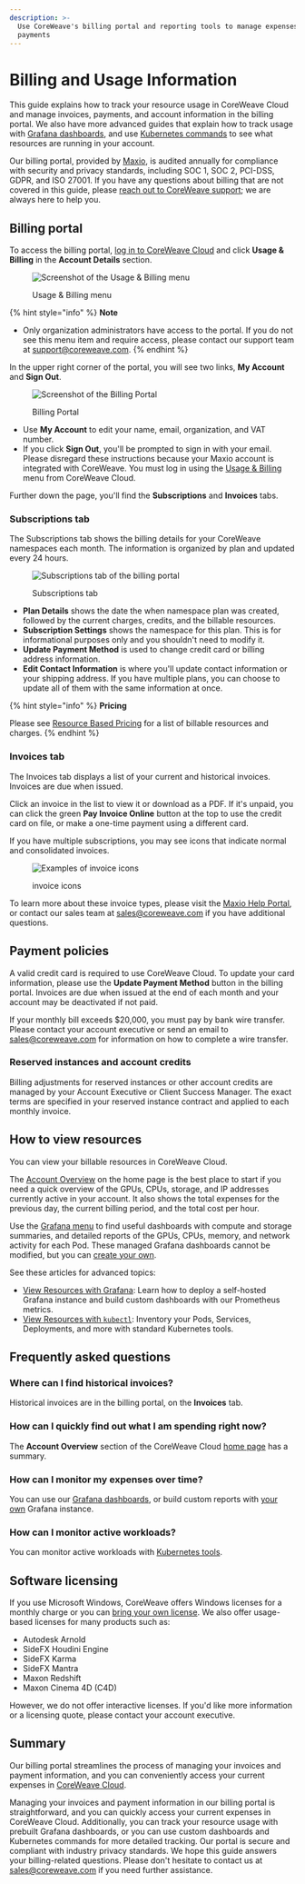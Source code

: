 ```yaml
---
description: >-
  Use CoreWeave's billing portal and reporting tools to manage expenses and
  payments
---
```


# Billing and Usage Information

This guide explains how to track your resource usage in CoreWeave Cloud and manage invoices, payments, and account information in the billing portal. We also have more advanced guides that explain how to track usage with [Grafana dashboards](../cloud-tools/grafana.md), and use [Kubernetes commands](../cloud-tools/kubectl.md) to see what resources are running in your account.&#x20;

Our billing portal, provided by [Maxio](https://www.maxio.com/security), is audited annually for compliance with security and privacy standards, including SOC 1, SOC 2, PCI-DSS, GDPR, and ISO 27001. If you have any questions about billing that are not covered in this guide, please [reach out to CoreWeave support](https://cloud.coreweave.com/contact); we are always here to help you.

## Billing portal

To access the billing portal, [log in to CoreWeave Cloud](https://cloud.coreweave.com/) and click **Usage & Billing** in the **Account Details** section.

<div align="left">

<figure><img src="../.gitbook/assets/image (1) (6).png" alt="Screenshot of the Usage &#x26; Billing menu"><figcaption><p>Usage &#x26; Billing menu</p></figcaption></figure>

</div>

{% hint style="info" %}
**Note**

* Only organization administrators have access to the portal. If you do not see this menu item and require access, please contact our support team at [support@coreweave.com](mailto:support@coreweave.com).
{% endhint %}

In the upper right corner of the portal, you will see two links, **My Account** and **Sign Out**.

<div align="left">

<figure><img src="../.gitbook/assets/image (5).png" alt="Screenshot of the Billing Portal"><figcaption><p>Billing Portal</p></figcaption></figure>

</div>

* Use **My Account** to edit your name, email, organization, and VAT number.
* If you click **Sign Out**, you'll be prompted to sign in with your email. Please disregard these instructions because your Maxio account is integrated with CoreWeave. You must log in using the [Usage & Billing](https://cloud.coreweave.com/) menu from CoreWeave Cloud.

Further down the page, you'll find the **Subscriptions** and **Invoices** tabs.

### Subscriptions tab

The Subscriptions tab shows the billing details for your CoreWeave namespaces each month. The information is organized by plan and updated every 24 hours.

<div align="left">

<figure><img src="../.gitbook/assets/image (90) (1).png" alt="Subscriptions tab of the billing portal"><figcaption><p>Subscriptions tab</p></figcaption></figure>

</div>

* **Plan Details** shows the date the when namespace plan was created, followed by the current charges, credits, and the billable resources.&#x20;
* **Subscription Settings** shows the namespace for this plan. This is for informational purposes only and you shouldn't need to modify it.
* **Update Payment Method** is used to change credit card or billing address information.
* **Edit Contact Information** is where you'll update contact information or your shipping address. If you have multiple plans, you can choose to update all of them with the same information at once.

{% hint style="info" %}
**Pricing**

Please see [Resource Based Pricing](../../resources/resource-based-pricing.md) for a list of billable resources and charges.
{% endhint %}

### Invoices tab

The Invoices tab displays a list of your current and historical invoices. Invoices are due when issued.

Click an invoice in the list to view it or download as a PDF. If it's unpaid, you can click the green **Pay Invoice Online** button at the top to use the credit card on file, or make a one-time payment using a different card.&#x20;

If you have multiple subscriptions, you may see icons that indicate normal and consolidated invoices.&#x20;

<div align="left">

<figure><img src="../.gitbook/assets/image (7).png" alt="Examples of invoice icons"><figcaption><p>invoice icons</p></figcaption></figure>

</div>

To learn more about these invoice types, please visit the [Maxio Help Portal](https://maxio-chargify.zendesk.com/hc/en-us/articles/5404980119949-Invoice-Consolidation), or contact our sales team at [sales@coreweave.com](mailto:sales@coreweave.com) if you have additional questions.

## Payment policies

A valid credit card is required to use CoreWeave Cloud. To update your card information, please use the **Update Payment Method** button in the billing portal. Invoices are due when issued at the end of each month and your account may be deactivated if not paid.

If your monthly bill exceeds $20,000, you must pay by bank wire transfer. Please contact your account executive or send an email to [sales@coreweave.com](mailto:sales@coreweave.com) for information on how to complete a wire transfer.

### Reserved instances and account credits

Billing adjustments for reserved instances or other account credits are managed by your Account Executive or Client Success Manager. The exact terms are specified in your reserved instance contract and applied to each monthly invoice.&#x20;

## How to view resources

You can view your billable resources in CoreWeave Cloud.&#x20;

The [Account Overview](https://cloud.coreweave.com/) on the home page is the best place to start if you need a quick overview of the GPUs, CPUs, storage, and IP addresses currently active in your account. It also shows the total expenses for the previous day, the current billing period, and the total cost per hour.

Use the [Grafana menu](https://grafana.coreweave.com/) to find useful dashboards with compute and storage summaries, and detailed reports of the GPUs, CPUs, memory, and network activity for each Pod. These managed Grafana dashboards cannot be modified, but you can [create your own](../cloud-tools/grafana.md).

See these articles for advanced topics:

* [View Resources with Grafana](../cloud-tools/grafana.md): Learn how to deploy a self-hosted Grafana instance and build custom dashboards with our Prometheus metrics.
* [View Resources with `kubectl`](../cloud-tools/kubectl.md): Inventory your Pods, Services, Deployments, and more with standard Kubernetes tools.

## Frequently asked questions

### Where can I find historical invoices?

Historical invoices are in the billing portal, on the **Invoices** tab.

### How can I quickly find out what I am spending right now?

The **Account Overview** section of the CoreWeave Cloud [home page](https://cloud.coreweave.com/) has a summary.

### How can I monitor my expenses over time?

You can use our [Grafana dashboards](https://grafana.coreweave.com/), or build custom reports with [your own](../cloud-tools/grafana.md) Grafana instance.&#x20;

### How can I monitor active workloads?

You can monitor active workloads with [Kubernetes tools](../cloud-tools/kubectl.md).

## Software licensing

If you use Microsoft Windows, CoreWeave offers Windows licenses for a monthly charge or you can [bring your own license](https://www.microsoft.com/en-us/licensing/default). We also offer usage-based licenses for many products such as:

* Autodesk Arnold
* SideFX Houdini Engine
* SideFX Karma
* SideFX Mantra
* Maxon Redshift
* Maxon Cinema 4D (C4D)

However, we do not offer interactive licenses. If you'd like more information or a licensing quote, please contact your account executive.&#x20;

## Summary

Our billing portal streamlines the process of managing your invoices and payment information, and you can conveniently access your current expenses in [CoreWeave Cloud](https://cloud.coreweave.com/).

Managing your invoices and payment information in our billing portal is straightforward, and you can quickly access your current expenses in CoreWeave Cloud. Additionally, you can track your resource usage with prebuilt Grafana dashboards, or you can use custom dashboards and Kubernetes commands for more detailed tracking. Our portal is secure and compliant with industry privacy standards. We hope this guide answers your billing-related questions. Please don't hesitate to contact us at [sales@coreweave.com](mailto:sales@coreweave.com) if you need further assistance.
